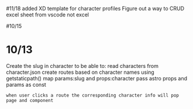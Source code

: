 #11/18
added XD template for character profiles
Figure out a way to CRUD excel sheet from vscode not excel


#10/15


# 10/13
Create the slug in character to be able to:
    read characters from character.json
    create routes based on character names using getstaticpath()
    map params:slug and props:character
    pass astro props and params as const

    when user clicks a route the corresponding character info will pop page and component
